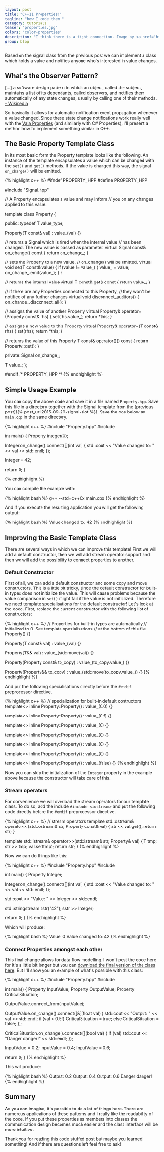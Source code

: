 ```yaml
---
layout: post
title: "C++11 Properties!"
tagline: "how I code them."
category: tutorials
teaser: "properties.jpg"
colors: "color-properties"
description: "I think there is a tight connection. Image by <a href='https://www.flickr.com/photos/hulagway/6020190512/'>whologwhy</a>."
group: blog
---
```


Based on the signal class from the previous post we can implement a class which holds a value and notifies anyone who's interested in value changes.

<!--more-->

## What's the Observer Pattern?

<div class="well"><p class="quote"> [...] a software design pattern in which an object, called the subject, maintains a list of its dependants, called observers, and notifies them automatically of any state changes, usually by calling one of their methods.<a href="https://en.wikipedia.org/wiki/Observer_pattern"> - Wikipedia</a></p></div>

So basically it allows for automatic notification event propagation whenever a value changed. Since these state change notifications work really well with the  [Vala Properties](https://wiki.gnome.org/Projects/Vala/PropertiesSample) (and similarly with C# Properties), I'll present a method how to implement something similar in C++.

## The Basic Property Template Class

In its most basic form the Property template looks like the following. An instance of the template encapsulates a value which can be changed with the `set()` and `get()` methods. If the value is changed this way, the signal `on_change()` will be emitted.

{% highlight c++ %}
#ifndef PROPERTY_HPP
#define PROPERTY_HPP

#include "Signal.hpp"

// A Property encapsulates a value and may inform
// you on any changes applied to this value.

template <typename T>
class Property {

 public:
  typedef T value_type;

  Property(T const& val) : value_(val) {}

  // returns a Signal which is fired when the internal value
  // has been changed. The new value is passed as parameter.
  virtual Signal<T> const& on_change() const {
    return on_change_;
  }

  // sets the Property to a new value.
  // on_change() will be emitted.
  virtual void set(T const& value) {
    if (value != value_) {
      value_ = value;
      on_change_.emit(value_);
    }
  }

  // returns the internal value
  virtual T const& get() const { return value_; }

  // if there are any Properties connected to this Property,
  // they won't be notified of any further changes
  virtual void disconnect_auditors() {
    on_change_.disconnect_all();
  }

  // assigns the value of another Property
  virtual Property<T>& operator=(Property<T> const& rhs) {
    set(rhs.value_);
    return *this;
  }

  // assigns a new value to this Property
  virtual Property<T>& operator=(T const& rhs) {
    set(rhs);
    return *this;
  }

  // returns the value of this Property
  T const& operator()() const {
    return Property<T>::get();
  }

 private:
  Signal<T> on_change_;

  T value_;
};

#endif /* PROPERTY_HPP */
{% endhighlight %}


## Simple Usage Example

You can copy the above code and save it in a file named `Property.hpp`. Save this file in a directory together with the Signal template from the [previous post]({% post_url 2015-09-20-signal-slot %}). Save the ode below as `main.cpp` in the same directory.

{% highlight c++ %}
#include "Property.hpp"
#include <iostream>

int main() {
  Property<int> Integer(0);

  Integer.on_change().connect([](int val) {
    std::cout << "Value changed to: " << val << std::endl;
  });

  Integer = 42;

  return 0;
}

{% endhighlight %}

You can compile the example with:

{% highlight bash %}
g++ --std=c++0x main.cpp
{% endhighlight %}

And if you execute the resulting application you will get the following output:

{% highlight bash %}
Value changed to: 42
{% endhighlight %}

## Improving the Basic Template Class

There are several ways in which we can improve this template! First we will add a default constructor, then we will add stream operator support and then we will add the possibility to connect properties to another.

### Default Constructor

First of all, we can add a default constructor and some copy and move constructors. This is a little bit tricky, since the default constructor for built-in types does not initialize the value. This will cause problems because the value comparison in `set()` might fail if the value is not initialized. Therefore we need template specialisations for the default constructor! Let's look at the code. First, replace the current constructor with the following list of constructors:

{% highlight c++ %}
// Properties for built-in types are automatically
// initialized to 0. See template spezialisations
// at the bottom of this file
Property() {}

Property(T const& val)
  : value_(val) {}

Property(T&& val)
  : value_(std::move(val)) {}

Property(Property<T> const& to_copy)
  : value_(to_copy.value_) {}

Property(Property<T>&& to_copy)
  : value_(std::move(to_copy.value_)) {}
{% endhighlight %}

And put the following specialisations directly before the `#endif` preprocessor directive.

{% highlight c++ %}
// specialization for built-in default contructors
template<> inline Property<double>::Property()
  : value_(0.0) {}

template<> inline Property<float>::Property()
  : value_(0.f) {}

template<> inline Property<short>::Property()
  : value_(0) {}

template<> inline Property<int>::Property()
  : value_(0) {}

template<> inline Property<char>::Property()
  : value_(0) {}

template<> inline Property<unsigned>::Property()
  : value_(0) {}

template<> inline Property<bool>::Property()
  : value_(false) {}
{% endhighlight %}

Now you can skip the initialization of the `Integer` property in the example above because the constructor will take care of this.

### Stream operators

For convenience we will overload the stream operators for our template class. To do so, add the include `#include <iostream>` and put the following code directly before the `#endif` preprocessor directive.

{% highlight c++ %}
// stream operators
template<typename T>
std::ostream& operator<<(std::ostream& str, Property<T> const& val) {
  str << val.get();
  return str;
}

template<typename T>
std::istream& operator>>(std::istream& str, Property<T>& val) {
  T tmp;
  str >> tmp;
  val.set(tmp);
  return str;
}
{% endhighlight %}

Now we can do things like this:

{% highlight c++ %}
#include "Property.hpp"
#include <sstream>

int main() {
  Property<int> Integer;

  Integer.on_change().connect([](int val) {
    std::cout << "Value changed to: " << val << std::endl;
  });

  std::cout << "Value: " << Integer << std::endl;

  std::stringstream sstr("42");
  sstr >> Integer;

  return 0;
}
{% endhighlight %}

Which will produce:

{% highlight bash %}
Value: 0
Value changed to: 42
{% endhighlight %}


### Connect Properties amongst each other

This final change allows for data flow modelling. I won't post the code here for it's a little bit longer but you can [download the final version of the class here](/assets/files/code/Property.hpp). But I'll show you an example of what's possible with this class:

{% highlight c++ %}
#include "Property.hpp"
#include <sstream>

int main() {
  Property<float> InputValue;
  Property<float> OutputValue;
  Property<bool>  CriticalSituation;

  OutputValue.connect_from(InputValue);

  OutputValue.on_change().connect([&](float val) {
    std::cout << "Output: " << val << std::endl;
    if (val > 0.5f) CriticalSituation = true;
    else            CriticalSituation = false;
  });

  CriticalSituation.on_change().connect([](bool val) {
    if (val) std::cout << "Danger danger!" << std::endl;
  });

  InputValue = 0.2;
  InputValue = 0.4;
  InputValue = 0.6;

  return 0;
}
{% endhighlight %}

This will produce:

{% highlight bash %}
Output: 0.2
Output: 0.4
Output: 0.6
Danger danger!
{% endhighlight %}

## Summary

As you can imagine, it's possible to do a lot of things here. There are numerous applications of these patterns and I really like the readability of the code. If you put these properties as members into classes the communication design becomes much easier and the class interface will be more intuitive.

Thank you for reading this code stuffed post but maybe you learned something! And if there are questions left feel free to ask!
